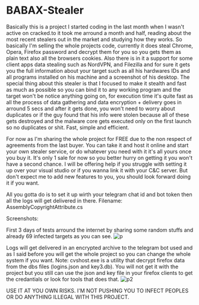 # BABAX-Stealer


Basically this is a project I started coding in the last month when I wasn't active on cracked.to it took me arround a month and half, reading about the most recent stealers out in the market and studying how they works. So basically I'm selling the whole projects code, currently it does steal Chrome, Opera, Firefox password and decrypt them for you so you gets them as plain text also all the browsers cookies. Also there is in it a support for some client apps data stealing such as NordVPN, and Filezilla and for sure it gets you the full information about your target such as all his hardwares IDs and all programs installed on his machine and a screenshot of his desktop. The special thing about this stealer is that I focused to make it stealth and fast as much as possible so you can bind it to any working program and the target won't be notice anything going on, for execution time it's quite fast as all the process of data gathering and data encryption + delivery goes in arround 5 secs and after it gets done, you won't need to worry about duplicates or if the guy found that his info were stolen because all of these gets destroyed and the malware core gets executed only on the first launch so no duplicates or shit. Fast, simple and efficient.

For now as I'm sharing the whole project for FREE  due to the non respect of agreements from the last buyer. You can take it and host it online and start your own stealer service, or do whatever you need with it it's all yours once you buy it. It's only 1 sale for now so you better hurry on getting it you won't have a second chance.
I will be offering help if you struggle with setting it up over your visual studio or if you wanna link it with your C&C server. But don't expect me to add new features to you, you should look forward doing it if you want.


All you gotta do is to set it up wirth your telegram chat id and bot token then all the logs will get delivered in there. Filename: AssemblyCopyrightAttribute.cs

Screenshots:

First 3 days of tests arround the internet by sharing some random stuffs and already 69 infected targets as you can see.
![p](https://i.imgur.com/VE87PXv.png)

Logs will get delivered in an encrypted archive to the telegram bot used and as I said before you will get the whole project so you can change the whole system if you want.
Note: cvshost.exe is a utility that decrypt firefox data from the dbs files (logins.json and key3.db). You will not get it with the project but you still can use the json and key file in your firefox clients to get the credantials or look for tools that does that.
![p2](https://i.imgur.com/YgWHhiV.png)


USE IT AT YOU OWN RISKS. I'M NOT PUSHING YOU TO INFECT PEOPLES OR DO ANYTHING ILLEGAL WITH THIS PROJECT.
